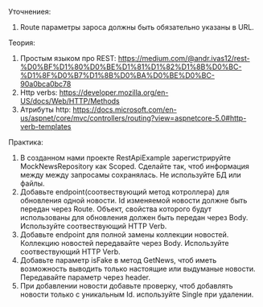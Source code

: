 Уточнениея:
1. Route параметры зароса должны быть обязательно указаны в URL.

Теория:
1. Простым языком про REST: https://medium.com/@andr.ivas12/rest-%D0%BF%D1%80%D0%BE%D1%81%D1%82%D1%8B%D0%BC-%D1%8F%D0%B7%D1%8B%D0%BA%D0%BE%D0%BC-90a0bca0bc78
2. Http verbs: https://developer.mozilla.org/en-US/docs/Web/HTTP/Methods
3. Атрибуты http: https://docs.microsoft.com/en-us/aspnet/core/mvc/controllers/routing?view=aspnetcore-5.0#http-verb-templates

Практика:
1. В созданном нами проекте RestApiExample зарегистрируйте MockNewsRepository как Scoped. Сделайте так, чтоб информация между между запросамы сохранялась. Не используйте БД или файлы.
2. Добавьте endpoint(соотвествующий метод котроллера) для обновления одной новости. Id изменяемой новости должне быть передан через Route. Объект, свойства которого будут использованы для обновления должен быть передан через Body. Используйте соотвествующий HTTP Verb.
3. Добавьте endpoint для полной замены коллекции новостей. Коллекцию новостей передавайте через Body. Используйте соотвествующий HTTP Verb.
4. Добавьте параметр isFake в метод GetNews, чтоб иметь возможность выводить только настоящие или выдуманые новости. Передавайте параметр через header.
5. При добавлении новости добавьте проверку, чтоб добавлять новости только с уникальным Id. используйте Single при удалении.